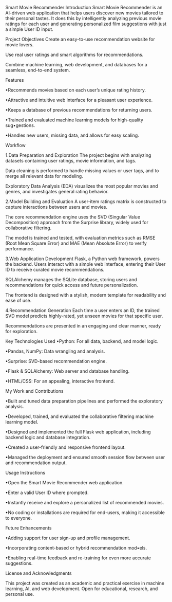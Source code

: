 Smart Movie Recommender
Introduction
Smart Movie Recommender is an AI-driven web application that helps users discover new movies tailored to their personal tastes. It does this by intelligently analyzing previous movie ratings for each user and generating personalized film suggestions with just a simple User ID input.

Project Objectives
Create an easy-to-use recommendation website for movie lovers.

Use real user ratings and smart algorithms for recommendations.

Combine machine learning, web development, and databases for a seamless, end-to-end system.

Features

•Recommends movies based on each user’s unique rating history.

•Attractive and intuitive web interface for a pleasant user experience.

•Keeps a database of previous recommendations for returning users.

•Trained and evaluated machine learning models for high-quality sug•gestions.

•Handles new users, missing data, and allows for easy scaling.

Workflow

1.Data Preparation and Exploration
The project begins with analyzing datasets containing user ratings, movie information, and tags.

Data cleaning is performed to handle missing values or user tags, and to merge all relevant data for modeling.

Exploratory Data Analysis (EDA) visualizes the most popular movies and genres, and investigates general rating behavior.

2.Model Building and Evaluation
A user-item ratings matrix is constructed to capture interactions between users and movies.

The core recommendation engine uses the SVD (Singular Value Decomposition) approach from the Surprise library, widely used for collaborative filtering.

The model is trained and tested, with evaluation metrics such as RMSE (Root Mean Square Error) and MAE (Mean Absolute Error) to verify performance.

3.Web Application Development
Flask, a Python web framework, powers the backend. Users interact with a simple web interface, entering their User ID to receive curated movie recommendations.

SQLAlchemy manages the SQLite database, storing users and recommendations for quick access and future personalization.

The frontend is designed with a stylish, modern template for readability and ease of use.

4.Recommendation Generation
Each time a user enters an ID, the trained SVD model predicts highly-rated, yet unseen movies for that specific user.

Recommendations are presented in an engaging and clear manner, ready for exploration.

Key Technologies Used
•Python: For all data, backend, and model logic.

•Pandas, NumPy: Data wrangling and analysis.

•Surprise: SVD-based recommendation engine.

•Flask & SQLAlchemy: Web server and database handling.

•HTML/CSS: For an appealing, interactive frontend.

My Work and Contributions

•Built and tuned data preparation pipelines and performed the exploratory analysis.

•Developed, trained, and evaluated the collaborative filtering machine learning model.

•Designed and implemented the full Flask web application, including backend logic and database integration.

•Created a user-friendly and responsive frontend layout.

•Managed the deployment and ensured smooth session flow between user and recommendation output.

Usage Instructions

•Open the Smart Movie Recommender web application.

•Enter a valid User ID where prompted.

•Instantly receive and explore a personalized list of recommended movies.

•No coding or installations are required for end-users, making it accessible to everyone.

Future Enhancements

•Adding support for user sign-up and profile management.

•Incorporating content-based or hybrid recommendation mod•els.

•Enabling real-time feedback and re-training for even more accurate suggestions.

License and Acknowledgments

This project was created as an academic and practical exercise in machine learning, AI, and web development. Open for educational, research, and personal use.
